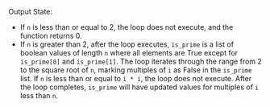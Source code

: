 Output State: 
- If `n` is less than or equal to 2, the loop does not execute, and the function returns 0.
- If `n` is greater than 2, after the loop executes, `is_prime` is a list of boolean values of length `n` where all elements are True except for `is_prime[0]` and `is_prime[1]`. The loop iterates through the range from 2 to the square root of `n`, marking multiples of `i` as False in the `is_prime` list. If `n` is less than or equal to `i * i`, the loop does not execute. After the loop completes, `is_prime` will have updated values for multiples of `i` less than `n`.